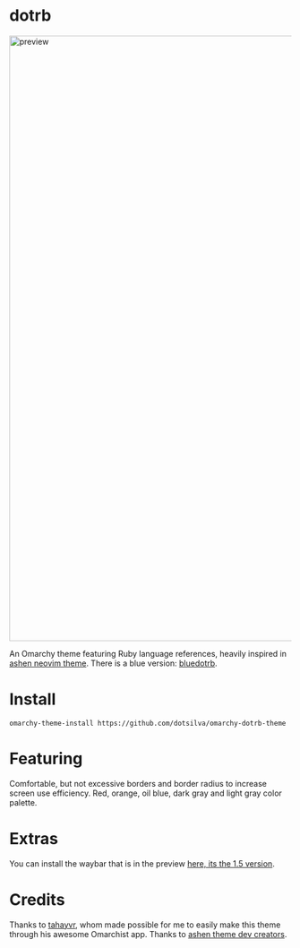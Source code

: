 # dotrb

<img width="1921" height="1081" alt="preview" src="https://github.com/user-attachments/assets/8f0218ce-13d8-44e7-9ce5-d7674243d42b" />


An Omarchy theme featuring Ruby language references, heavily inspired in [ashen neovim theme](https://github.com/ficd0/ashen.nvim?tab=readme-ov-file#extras).
There is a blue version: [bluedotrb](https://github.com/dotsilva/omarchy-bluedotrb-theme).

# Install

```
omarchy-theme-install https://github.com/dotsilva/omarchy-dotrb-theme
```

# Featuring

Comfortable, but not excessive borders and border radius to increase screen use efficiency.
Red, orange, oil blue, dark gray and light gray color palette.

# Extras

You can install the waybar that is in the preview [here, its the 1.5 version](https://github.com/adsovetzky/Adsovetzky-Omarchy-s-Waybar).

# Credits

Thanks to [tahayvr](https://github.com/tahayvr/omarchist), whom made possible for me to easily make this theme through his awesome Omarchist app.
Thanks to [ashen theme dev creators](https://github.com/ficd0/ashen.nvim?tab=readme-ov-file#extras).
